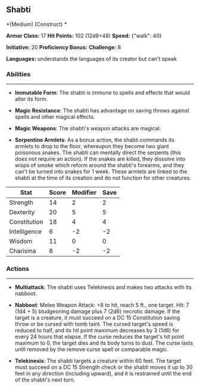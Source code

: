 ## Shabti
*(Medium) (Construct) *

**Armor Class:** 17
**Hit Points:** 102 (12d8+48)
**Speed:** {"walk": 40}

**Initiative:** 20
**Proficiency Bonus:**
**Challenge:** 8

**Languages:** understands the languages of its creator but can't speak

### Abilities
 --- 
- **Immutable Form**: The shabti is immune to spells and effects that would alter its form.

- **Magic Resistance**: The shabti has advantage on saving throws against spells and other magical effects.

- **Magic Weapons**: The shabti's weapon attacks are magical.

- **Serpentine Armlets**: As a bonus action, the shabti commands its armlets to drop to the floor, whereupon they become two giant poisonous snakes. The shabti can mentally direct the serpents (this does not require an action). If the snakes are killed, they dissolve into wisps of smoke which reform around the shabti's forearms, and they can't be turned into snakes for 1 week. These armlets are linked to the shabti at the time of its creation and do not function for other creatures.



| Stat | Score | Modifier | Save |
| ---- | ---- | ---- | ---- |
| Strength | 14 | 2 | 2 |
| Dexterity | 20 | 5 | 5 |
| Constitution | 18 | 4 | 4 |
| Intelligence | 6 | -2 | -2 |
| Wisdom | 11 | 0 | 0 |
| Charisma | 6 | -2 | -2 |

### Actions
 --- 
- **Multiattack**: The shabti uses Telekinesis and makes two attacks with its nabboot.

- **Nabboot**: Melee Weapon Attack: +8 to hit, reach 5 ft., one target. Hit: 7 (1d4 + 5) bludgeoning damage plus 7 (2d6) necrotic damage. If the target is a creature, it must succeed on a DC 15 Constitution saving throw or be cursed with tomb taint. The cursed target's speed is reduced to half, and its hit point maximum decreases by 3 (1d6) for every 24 hours that elapse. If the curse reduces the target's hit point maximum to 0, the target dies and its body turns to dust. The curse lasts until removed by the remove curse spell or comparable magic.

- **Telekinesis**: The shabti targets a creature within 60 feet. The target must succeed on a DC 15 Strength check or the shabti moves it up to 30 feet in any direction (including upward), and it is restrained until the end of the shabti's next turn.

